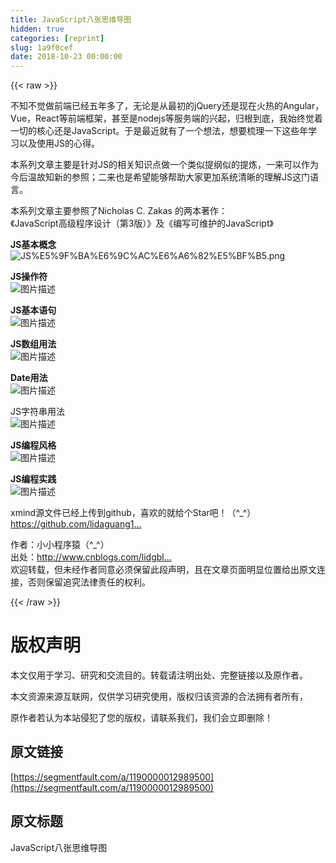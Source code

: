 ```yaml
---
title: JavaScript八张思维导图
hidden: true
categories: [reprint]
slug: 1a9f0cef
date: 2018-10-23 00:00:00
---
```


{{< raw >}}

                    
<p>不知不觉做前端已经五年多了，无论是从最初的jQuery还是现在火热的Angular，Vue，React等前端框架，甚至是nodejs等服务端的兴起，归根到底，我始终觉着一切的核心还是JavaScript。于是最近就有了一个想法，想要梳理一下这些年学习以及使用JS的心得。</p>
<p>本系列文章主要是针对JS的相关知识点做一个类似提纲似的提炼，一来可以作为今后温故知新的参照；二来也是希望能够帮助大家更加系统清晰的理解JS这门语言。</p>
<p>本系列文章主要参照了Nicholas C. Zakas 的两本著作：<br>《JavaScript高级程序设计（第3版）》及《编写可维护的JavaScript》</p>
<p><strong>JS基本概念</strong><br><span class="img-wrap"><img src="https://static.alili.tech/img/bV2Fhu?w=1639&amp;h=4171" src="https://static.alili.tech/img/bV2Fhu?w=1639&amp;h=4171" alt="JS%E5%9F%BA%E6%9C%AC%E6%A6%82%E5%BF%B5.png" title="JS%E5%9F%BA%E6%9C%AC%E6%A6%82%E5%BF%B5.png" style="cursor: pointer; display: inline;"></span></p>
<p><strong>JS操作符</strong><br><span class="img-wrap"><img src="https://static.alili.tech/img/bV2Fia?w=1904&amp;h=3658" src="https://static.alili.tech/img/bV2Fia?w=1904&amp;h=3658" alt="图片描述" title="图片描述" style="cursor: pointer; display: inline;"></span></p>
<p><strong>JS基本语句</strong><br><span class="img-wrap"><img src="https://static.alili.tech/img/bV2Fij?w=863&amp;h=1235" src="https://static.alili.tech/img/bV2Fij?w=863&amp;h=1235" alt="图片描述" title="图片描述" style="cursor: pointer; display: inline;"></span></p>
<p><strong>JS数组用法</strong><br><span class="img-wrap"><img src="https://static.alili.tech/img/bV2Fip?w=1810&amp;h=4560" src="https://static.alili.tech/img/bV2Fip?w=1810&amp;h=4560" alt="图片描述" title="图片描述" style="cursor: pointer; display: inline;"></span></p>
<p><strong>Date用法</strong><br><span class="img-wrap"><img src="https://static.alili.tech/img/bV2Fiw?w=1780&amp;h=1353" src="https://static.alili.tech/img/bV2Fiw?w=1780&amp;h=1353" alt="图片描述" title="图片描述" style="cursor: pointer; display: inline;"></span></p>
<p>JS字符串用法<br><span class="img-wrap"><img src="https://static.alili.tech/img/bV2FiK?w=1998&amp;h=2750" src="https://static.alili.tech/img/bV2FiK?w=1998&amp;h=2750" alt="图片描述" title="图片描述" style="cursor: pointer; display: inline;"></span></p>
<p><strong>JS编程风格</strong><br><span class="img-wrap"><img src="https://static.alili.tech/img/bV2FiM?w=1795&amp;h=4111" src="https://static.alili.tech/img/bV2FiM?w=1795&amp;h=4111" alt="图片描述" title="图片描述" style="cursor: pointer; display: inline;"></span></p>
<p><strong>JS编程实践</strong><br><span class="img-wrap"><img src="https://static.alili.tech/img/bV2Fi0?w=1689&amp;h=3705" src="https://static.alili.tech/img/bV2Fi0?w=1689&amp;h=3705" alt="图片描述" title="图片描述" style="cursor: pointer; display: inline;"></span></p>
<p>xmind源文件已经上传到github，喜欢的就给个Star吧！（^_^）<br><a href="https://github.com/lidaguang1989/javascript-knowhow" rel="nofollow noreferrer" target="_blank">https://github.com/lidaguang1...</a></p>
<p>作者：小小程序猿（^_^）<br>出处：<a href="http://www.cnblogs.com/lidgblogs/" rel="nofollow noreferrer" target="_blank">http://www.cnblogs.com/lidgbl...</a>　<br>欢迎转载，但未经作者同意必须保留此段声明，且在文章页面明显位置给出原文连接，否则保留追究法律责任的权利。</p>

                
{{< /raw >}}

# 版权声明
本文仅用于学习、研究和交流目的。转载请注明出处、完整链接以及原作者。 

本文资源来源互联网，仅供学习研究使用，版权归该资源的合法拥有者所有，

原作者若认为本站侵犯了您的版权，请联系我们，我们会立即删除！

## 原文链接
[https://segmentfault.com/a/1190000012989500](https://segmentfault.com/a/1190000012989500)

## 原文标题
JavaScript八张思维导图
